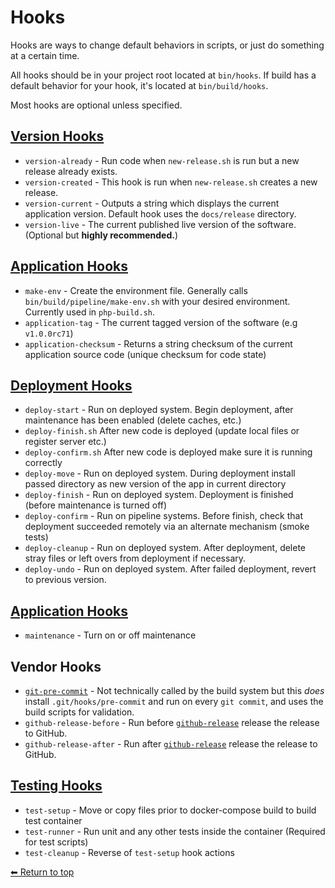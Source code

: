 # Hooks

Hooks are ways to change default behaviors in scripts, or just do something at a certain time.

All hooks should be in your project root located at `bin/hooks`. If build has a default behavior for your hook, it's located at `bin/build/hooks`.

Most hooks are optional unless specified.

## [Version Hooks](hooks/version.md)

- `version-already` - Run code when `new-release.sh` is run but a new release already exists.
- `version-created` - This hook is run when `new-release.sh` creates a new release.
- `version-current` - Outputs a string which displays the current application version. Default hook uses the `docs/release` directory.
- `version-live` - The current published live version of the software. (Optional but **highly recommended.**)

## [Application Hooks](hooks/application.md)

- `make-env` - Create the environment file. Generally calls `bin/build/pipeline/make-env.sh` with your desired environment. Currently used in `php-build.sh`.
- `application-tag` - The current tagged version of the software (e.g `v1.0.0rc71`)
- `application-checksum` - Returns a string checksum of the current application source code (unique checksum for code state)

## [Deployment Hooks](hooks/deploy.md)

- `deploy-start` - Run on deployed system. Begin deployment, after maintenance has been enabled (delete caches, etc.)
- `deploy-finish.sh` After new code is deployed (update local files or register server etc.)
- `deploy-confirm.sh` After new code is deployed make sure it is running correctly
- `deploy-move` - Run on deployed system. During deployment install passed directory as new version of the app in current directory
- `deploy-finish` - Run on deployed system. Deployment is finished (before maintenance is turned off)
- `deploy-confirm` - Run on pipeline systems. Before finish, check that deployment succeeded remotely via an alternate mechanism (smoke tests)
- `deploy-cleanup` - Run on deployed system. After deployment, delete stray files or left overs from deployment if necessary.
- `deploy-undo` - Run on deployed system. After failed deployment, revert to previous version.

## [Application Hooks](hooks/application.md)

- `maintenance` - Turn on or off maintenance

## Vendor Hooks

- [`git-pre-commit`](hooks/git-pre-commit.md) - Not technically called by the build system but this *does* install `.git/hooks/pre-commit` and run on every `git commit`, and uses the build scripts for validation.
- `github-release-before` - Run before [`github-release`](hooks/github-release.md) release the release to GitHub.
- `github-release-after` - Run after [`github-release`](hooks/github-release.md) release the release to GitHub.

## [Testing Hooks](hooks/test.md)
 
- `test-setup` - Move or copy files prior to docker-compose build to build test container
- `test-runner` - Run unit and any other tests inside the container (Required for test scripts)
- `test-cleanup` - Reverse of `test-setup` hook actions

[⬅ Return to top](index.md)
